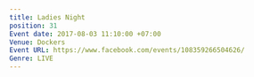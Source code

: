 ```yaml
---
title: Ladies Night
position: 31
Event date: 2017-08-03 11:10:00 +07:00
Venue: Dockers
Event URL: https://www.facebook.com/events/108359266504626/
Genre: LIVE
---
```


